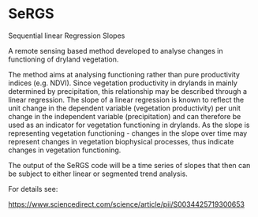 # SeRGS
Sequential linear Regression Slopes

A remote sensing based method developed to analyse changes in functioning of dryland vegetation.


The method aims at analysing functioning rather than pure productivity indices (e.g. NDVI). 
Since vegetation productivity in drylands in mainly determined by precipitation, this relationship may be described through a linear regression. The slope of a linear regression is known to reflect the unit change in the dependent variable (vegetation productivity) per unit change in the independent variable (precipitation) and can therefore be used as an indicator for vegetation functioning in drylands. 
As the slope is representing vegetation functioning - changes in the slope over time may represent changes in vegetation biophysical processes, thus indicate changes in vegetation functioning.

The output of the SeRGS code will be a time series of slopes that then can be subject to either linear or segmented trend analysis. 

For details see:

https://www.sciencedirect.com/science/article/pii/S0034425719300653
